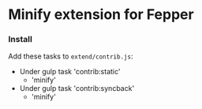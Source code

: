 # Minify extension for Fepper

### Install
Add these tasks to `extend/contrib.js`:

* Under gulp task 'contrib:static'
  * 'minify'
* Under gulp task 'contrib:syncback'
  * 'minify'
